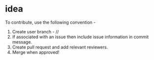 # idea
To contribute, use the following convention -
1. Create user branch - <user>/<idea folder name>/<branch name>
2. If associated with an issue then include issue information in commit message.
3. Create pull request and add relevant reviewers.
4. Merge when approved!
